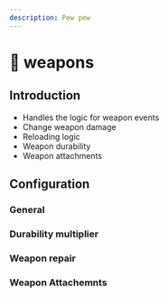 ```yaml
---
description: Pew pew
---
```


# 🔫 weapons

## Introduction

* Handles the logic for weapon events
* Change weapon damage
* Reloading logic
* Weapon durability
* Weapon attachments

## Configuration

### General



### Durability multiplier



### Weapon repair



### Weapon Attachemnts

